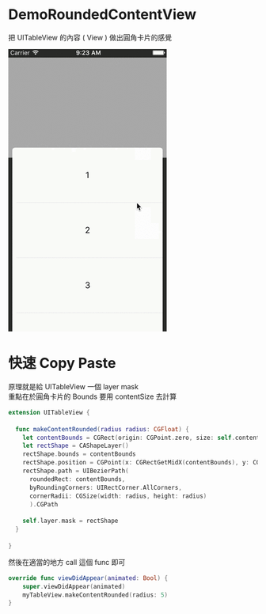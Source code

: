# DemoRoundedContentView
把 UITableView 的內容 ( View ) 做出圓角卡片的感覺

![Alt Text](https://github.com/ayo1103/DemoRoundedContentView/raw/master/demo_rounded_content.gif)


# 快速 Copy Paste
原理就是給 UITableView 一個 layer mask  
重點在於圓角卡片的 Bounds 要用 contentSize 去計算

```swift
extension UITableView {

  func makeContentRounded(radius radius: CGFloat) {
    let contentBounds = CGRect(origin: CGPoint.zero, size: self.contentSize)
    let rectShape = CAShapeLayer()
    rectShape.bounds = contentBounds
    rectShape.position = CGPoint(x: CGRectGetMidX(contentBounds), y: CGRectGetMidY(contentBounds))
    rectShape.path = UIBezierPath(
      roundedRect: contentBounds,
      byRoundingCorners: UIRectCorner.AllCorners,
      cornerRadii: CGSize(width: radius, height: radius)
      ).CGPath

    self.layer.mask = rectShape
  }

}
```

然後在適當的地方 call 這個 func 即可  

```swift
override func viewDidAppear(animated: Bool) {
    super.viewDidAppear(animated)
    myTableView.makeContentRounded(radius: 5)
}
```
